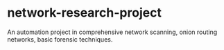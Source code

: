 # network-research-project
An automation project in comprehensive network scanning, onion routing networks, basic forensic techniques.
